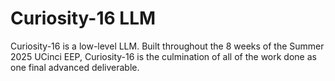 # Curiosity-16 LLM


Curiosity-16 is a low-level LLM. Built throughout the 8 weeks of the Summer 2025 UCinci EEP, Curiosity-16 is the culmination of all of the work done as one final advanced deliverable.
